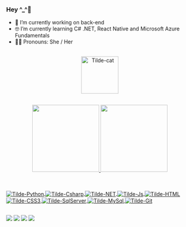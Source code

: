 ### Hey ^_^🖖



- 🔭 I’m currently working on back-end
- 🤓 I’m currently learning C# .NET, React Native and Microsoft Azure Fundamentals
- 👩‍💻 Pronouns: She / Her

<br/>
 <div align="center">
      <img align="center" alt="Tilde-cat" height="100" widith= "100" src="https://i.gifer.com/origin/cf/cffb69dea8656d32c4760a7edb2a435e_w200.gif">
  </div>
   
##
<div align="center">
  <a href="https://github.com/tiilde">
  <img height="180em" src="https://github-readme-stats.vercel.app/api?username=tiilde&show_icons=true&theme=panda&include_all_commits=true&count_private=true"/>
  <img height="180em" src="https://github-readme-stats.vercel.app/api/top-langs/?username=tiilde&layout=compact&langs_count=7&theme=panda"/>
</div>
  
  ##
  
<div style="display: inline_block"><br>
    <img align="center" alt="Tilde-Python" src="https://img.shields.io/badge/Python-3776AB?style=for-the-badge&logo=python&logoColor=white">
    <img align="center" alt="Tilde-Csharp" src="https://img.shields.io/badge/C%23-239120?style=for-the-badge&logo=c-sharp&logoColor=white">
    <img align="center" alt="Tilde-NET" src="https://img.shields.io/badge/.NET-5C2D91?style=for-the-badge&logo=.net&logoColor=white">
    <img align="center" alt="Tilde-Js" src="https://img.shields.io/badge/JavaScript-F7DF1E?style=for-the-badge&logo=javascript&logoColor=black">
    <img align="center" alt="Tilde-HTML" src="https://img.shields.io/badge/HTML5-E34F26?style=for-the-badge&logo=html5&logoColor=white">
    <img align="center" alt="Tilde-CSS3" src="https://img.shields.io/badge/CSS3-1572B6?style=for-the-badge&logo=css3&logoColor=white">
    <img align="center" alt="Tilde-SqlServer" src="https://img.shields.io/badge/Microsoft_SQL_Server-CC2927?style=for-the-badge&logo=microsoft-sql-server&logoColor=white">
    <img align="center" alt="Tilde-MySql" src="https://img.shields.io/badge/MySQL-00000F?style=for-the-badge&logo=mysql&logoColor=white"> 
    <img align="center" alt="Tilde-Git" src="https://img.shields.io/badge/Git-E34F26?style=for-the-badge&logo=git&logoColor=white">

  </div>
  
 ##
  
<div> 
  <a href="https://instagram.com/tilde.bastos" target="_blank"><img src="https://img.shields.io/badge/-Instagram-%23E4405F?style=for-the-badge&logo=instagram&logoColor=white" target="_blank"></a>
  <a href="https://www.linkedin.com/in/tilde-bastos/" target="_blank"><img src="https://img.shields.io/badge/-LinkedIn-%230077B5?style=for-the-badge&logo=linkedin&logoColor=white" target="_blank"></a>
  <a href = "mailto:tilde.bastos@gmail.com"><img src="https://img.shields.io/badge/Gmail-D14836?style=for-the-badge&logo=gmail&logoColor=white" target="_blank"></a> 
  <a href="https://twitter.com/eh_tilde/" target="_blank"><img src="https://img.shields.io/badge/Twitter-1DA1F2?style=for-the-badge&logo=twitter&logoColor=white" target="_blank"></a> 
 </div>



